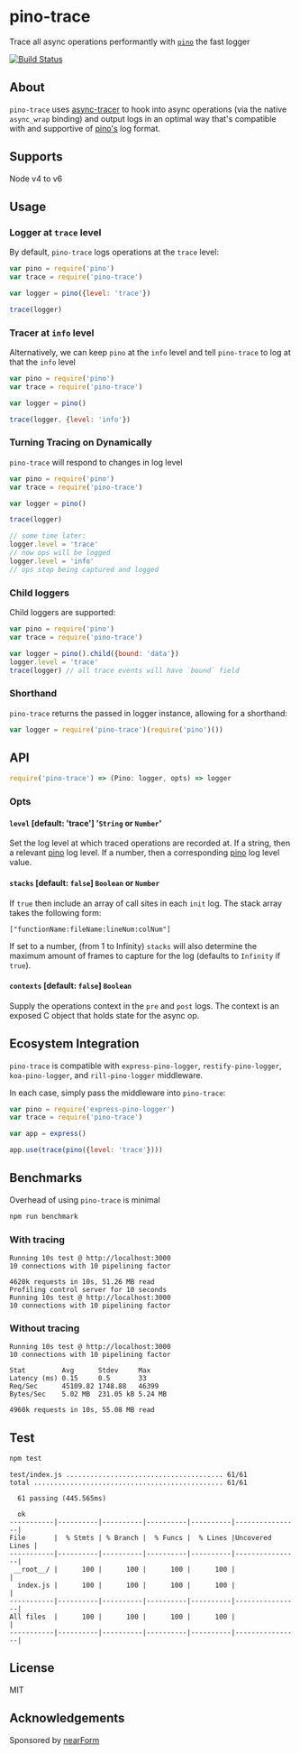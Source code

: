 # pino-trace

Trace all async operations performantly with [`pino`](http://npm.im/pino) the fast logger

[![Build Status](https://travis-ci.org/davidmarkclements/pino-trace.svg)](https://travis-ci.org/davidmarkclements/pino-trace)

## About

`pino-trace` uses [async-tracer](http://npm.im/async-tracer) to hook into async operations (via the native `async_wrap` binding) and output logs in an optimal way that's compatible
with and supportive of [pino's](http://npm.im/pino) log format.

## Supports

Node v4 to v6

## Usage

### Logger at `trace` level

By default, `pino-trace` logs operations at the `trace` level:

```js
var pino = require('pino')
var trace = require('pino-trace')

var logger = pino({level: 'trace'})

trace(logger)
```

### Tracer at `info` level

Alternatively, we can keep `pino` at the `info` level and tell `pino-trace` to log at that the `info` level 

```js
var pino = require('pino')
var trace = require('pino-trace')

var logger = pino()

trace(logger, {level: 'info'})
```

### Turning Tracing on Dynamically

`pino-trace` will respond to changes in log level

```js
var pino = require('pino')
var trace = require('pino-trace')

var logger = pino()

trace(logger)

// some time later:
logger.level = 'trace'
// now ops will be logged
logger.level = 'info'
// ops stop being captured and logged
```

### Child loggers

Child loggers are supported:

```js
var pino = require('pino')
var trace = require('pino-trace')

var logger = pino().child({bound: 'data'})
logger.level = 'trace'
trace(logger) // all trace events will have `bound` field
```

### Shorthand

`pino-trace` returns the passed in logger instance, allowing for a shorthand:

```js
var logger = require('pino-trace')(require('pino')())
```

## API

```js
require('pino-trace') => (Pino: logger, opts) => logger
```

### Opts

#### `level` [default: 'trace'] '`String` or `Number`'

Set the log level at which traced operations are recorded at. 
If a string, then a relevant [pino](http://npm.im/pino) log level. If a number, then a corresponding [pino](http://npm.im/pino) log level value.


#### `stacks` [default: `false`] `Boolean` or `Number`

If `true` then include an array of call sites in
each `init` log. The stack array takes the following form:

```
["functionName:fileName:lineNum:colNum"]
```

If set to a number, (from 1 to Infinity) `stacks` will also
determine the maximum amount of frames to capture for the log (defaults to `Infinity` if `true`). 

#### `contexts` [default: `false`] `Boolean`

Supply the operations context in the `pre` and `post` logs. 
The context is an exposed C object that holds state for the async op.

## Ecosystem Integration

`pino-trace` is compatible with `express-pino-logger`, `restify-pino-logger`, `koa-pino-logger`, and `rill-pino-logger` middleware.

In each case, simply pass the middleware into `pino-trace`:

```js
var pino = require('express-pino-logger')
var trace = require('pino-trace')

var app = express()

app.use(trace(pino({level: 'trace'})))
```

## Benchmarks

Overhead of using `pino-trace` is minimal

```sh
npm run benchmark
```

### With tracing

```
Running 10s test @ http://localhost:3000
10 connections with 10 pipelining factor

4620k requests in 10s, 51.26 MB read
Profiling control server for 10 seconds
Running 10s test @ http://localhost:3000
10 connections with 10 pipelining factor
```

### Without tracing

```
Running 10s test @ http://localhost:3000
10 connections with 10 pipelining factor

Stat         Avg      Stdev     Max
Latency (ms) 0.15     0.5       33
Req/Sec      45109.82 1748.88   46399
Bytes/Sec    5.02 MB  231.05 kB 5.24 MB

4960k requests in 10s, 55.08 MB read
```


## Test

```sh
npm test
```

```
test/index.js ....................................... 61/61
total ............................................... 61/61

  61 passing (445.565ms)

  ok
-----------|----------|----------|----------|----------|----------------|
File       |  % Stmts | % Branch |  % Funcs |  % Lines |Uncovered Lines |
-----------|----------|----------|----------|----------|----------------|
 __root__/ |      100 |      100 |      100 |      100 |                |
  index.js |      100 |      100 |      100 |      100 |                |
-----------|----------|----------|----------|----------|----------------|
All files  |      100 |      100 |      100 |      100 |                |
-----------|----------|----------|----------|----------|----------------|
```

## License

MIT

## Acknowledgements

Sponsored by [nearForm](http://nearform.com)